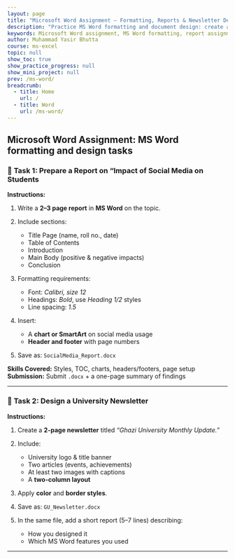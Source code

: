 ```yaml
---
layout: page
title: "Microsoft Word Assignment – Formatting, Reports & Newsletter Design Tasks"
description: "Practice MS Word formatting and document design: create a 2–3 page formatted report with TOC, headers/footers, and charts/SmartArt, plus a two-page newsletter with two-column layout and images. Ideal for students learning professional document layout and Word features."
keywords: Microsoft Word assignment, MS Word formatting, report assignment, newsletter design, table of contents, headers and footers, SmartArt, Word charts, two-column layout, document design, student assignment
author: Muhammad Yasir Bhutta
course: ms-excel
topic: null
show_toc: true
show_practice_progress: null
show_mini_project: null
prev: /ms-word/
breadcrumb:
  - title: Home
    url: /
  - title: Word
    url: /ms-word/
---
```


## Microsoft Word Assignment: MS Word formatting and design tasks

### 🧾 **Task 1: Prepare a Report on “Impact of Social Media on Students**

**Instructions:**

1. Write a **2–3 page report** in **MS Word** on the topic.
2. Include sections:

   * Title Page (name, roll no., date)
   * Table of Contents
   * Introduction
   * Main Body (positive & negative impacts)
   * Conclusion
3. Formatting requirements:

   * Font: *Calibri, size 12*
   * Headings: *Bold*, use *Heading 1/2* styles
   * Line spacing: *1.5*
4. Insert:

   * A **chart or SmartArt** on social media usage
   * **Header and footer** with page numbers
5. Save as: `SocialMedia_Report.docx`

**Skills Covered:** Styles, TOC, charts, headers/footers, page setup
**Submission:** Submit `.docx` + a one-page summary of findings

---

### 📰 **Task 2: Design a University Newsletter**

**Instructions:**

1. Create a **2-page newsletter** titled *“Ghazi University Monthly Update.”*
2. Include:

   * University logo & title banner
   * Two articles (events, achievements)
   * At least two images with captions
   * A **two-column layout**
3. Apply **color** and **border styles**.
4. Save as: `GU_Newsletter.docx`
5. In the same file, add a short report (5–7 lines) describing:

   * How you designed it
   * Which MS Word features you used

---

